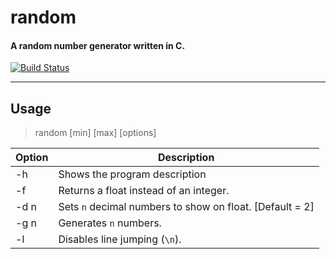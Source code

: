 # random
#### A random number generator written in C.

[![Build Status](https://travis-ci.org/ivanch/random.svg?branch=master)](https://travis-ci.org/ivanch/random)

----------

## Usage
> random [min] [max] [options]

| Option | Description |
|--|--|
| -h | Shows the program description |
| -f | Returns a float instead of an integer. |
| -d n | Sets `n` decimal numbers to show on float. [Default = 2] |
| -g n | Generates `n` numbers. |
| -l | Disables line jumping (`\n`). |
